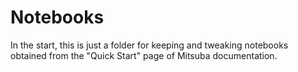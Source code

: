# Notebooks

In the start, this is just a folder for keeping and tweaking notebooks obtained from
the "Quick Start" page of Mitsuba documentation.
